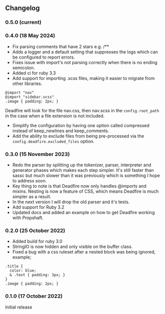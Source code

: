## Changelog
### 0.5.0 (current)

### 0.4.0 (18 May 2024)
- Fix parsing comments that have 2 stars e.g. /**
- Adds a logger and a default setting that suppresses the logs which can be configured to report errors.
- Fixes issue with import's not parsing correctly when there is no ending semicolon.
- Added ci for ruby 3.3
- Add support for importing .scss files, making it easier to migrate from other libraries.
```
@import "nav"
@import "sidebar.scss"
.image { padding: 2px; }
```
Deadfire will look for the file nav.css, then nav.scss in the `config.root_path` in the case when a file extension is not included.

- Simplify the configuration by having one option called compressed instead of keep_newlines and keep_comments.
- Add the ability to exclude files from being pre-processed via the `config.deadfire.excluded_files` option.

### 0.3.0 (15 November 2023)

- Redo the parser by splitting up the tokenizer, parser, interpreter and generator phases which makes each step simpler. It's still faster than sassc but much slower than it was previously which is something I hope to address soon.
- Key thing to note is that Deadfire now only handles @imports and mixins. Nesting is now a feature of CSS, which means Deadfire is much simpler as a result.
- In the next version I will drop the old parser and it's tests.
- Add support for Ruby 3.2
- Updated docs and added an example on how to get Deadfire working with Propshaft.

### 0.2.0 (25 October 2022)

- Added build for ruby 3.0
- StringIO is now hidden and only visible on the buffer class.
- Fixed a bug with a css ruleset after a nested block was being ignored, example;
```
.title {
  color: blue;
  & .text { padding: 3px; }
}
.image { padding: 2px; }
```

### 0.1.0 (17 October 2022)

Initial release

